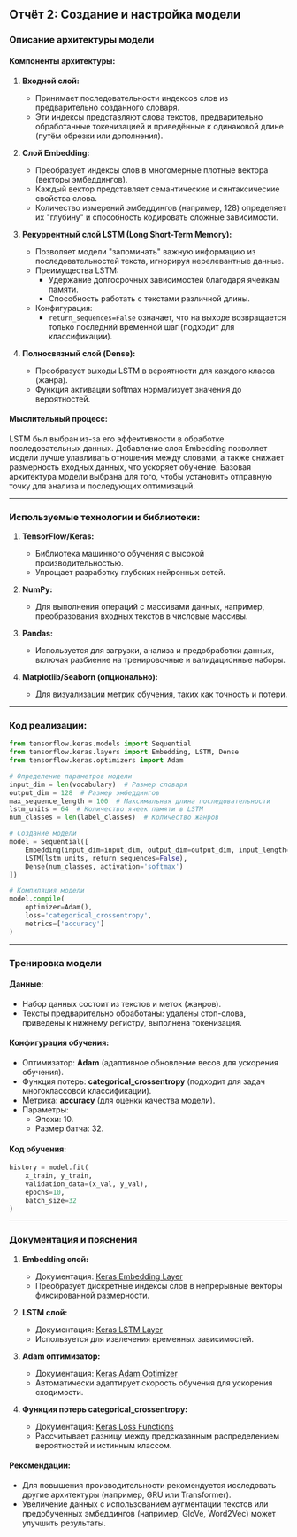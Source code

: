 ## Отчёт 2: Создание и настройка модели

### Описание архитектуры модели

#### Компоненты архитектуры:

1. **Входной слой:**
   - Принимает последовательности индексов слов из предварительно созданного словаря.
   - Эти индексы представляют слова текстов, предварительно обработанные токенизацией и приведённые к одинаковой длине (путём обрезки или дополнения).

2. **Слой Embedding:**
   - Преобразует индексы слов в многомерные плотные вектора (векторы эмбеддингов).
   - Каждый вектор представляет семантические и синтаксические свойства слова.
   - Количество измерений эмбеддингов (например, 128) определяет их "глубину" и способность кодировать сложные зависимости.

3. **Рекуррентный слой LSTM (Long Short-Term Memory):**
   - Позволяет модели "запоминать" важную информацию из последовательностей текста, игнорируя нерелевантные данные.
   - Преимущества LSTM:
     - Удержание долгосрочных зависимостей благодаря ячейкам памяти.
     - Способность работать с текстами различной длины.
   - Конфигурация:
     - `return_sequences=False` означает, что на выходе возвращается только последний временной шаг (подходит для классификации).

4. **Полносвязный слой (Dense):**
   - Преобразует выходы LSTM в вероятности для каждого класса (жанра).
   - Функция активации softmax нормализует значения до вероятностей.

#### Мыслительный процесс:
LSTM был выбран из-за его эффективности в обработке последовательных данных. Добавление слоя Embedding позволяет модели лучше улавливать отношения между словами, а также снижает размерность входных данных, что ускоряет обучение. Базовая архитектура модели выбрана для того, чтобы установить отправную точку для анализа и последующих оптимизаций.

---

### Используемые технологии и библиотеки:

1. **TensorFlow/Keras:**
   - Библиотека машинного обучения с высокой производительностью.
   - Упрощает разработку глубоких нейронных сетей.

2. **NumPy:**
   - Для выполнения операций с массивами данных, например, преобразования входных текстов в числовые массивы.

3. **Pandas:**
   - Используется для загрузки, анализа и предобработки данных, включая разбиение на тренировочные и валидационные наборы.

4. **Matplotlib/Seaborn (опционально):**
   - Для визуализации метрик обучения, таких как точность и потери.

---

### Код реализации:

```python
from tensorflow.keras.models import Sequential
from tensorflow.keras.layers import Embedding, LSTM, Dense
from tensorflow.keras.optimizers import Adam

# Определение параметров модели
input_dim = len(vocabulary)  # Размер словаря
output_dim = 128  # Размер эмбеддингов
max_sequence_length = 100  # Максимальная длина последовательности
lstm_units = 64  # Количество ячеек памяти в LSTM
num_classes = len(label_classes)  # Количество жанров

# Создание модели
model = Sequential([
    Embedding(input_dim=input_dim, output_dim=output_dim, input_length=max_sequence_length),
    LSTM(lstm_units, return_sequences=False),
    Dense(num_classes, activation='softmax')
])

# Компиляция модели
model.compile(
    optimizer=Adam(),
    loss='categorical_crossentropy',
    metrics=['accuracy']
)
```

---

### Тренировка модели

#### Данные:
- Набор данных состоит из текстов и меток (жанров).
- Тексты предварительно обработаны: удалены стоп-слова, приведены к нижнему регистру, выполнена токенизация.

#### Конфигурация обучения:
- Оптимизатор: **Adam** (адаптивное обновление весов для ускорения обучения).
- Функция потерь: **categorical_crossentropy** (подходит для задач многоклассовой классификации).
- Метрика: **accuracy** (для оценки качества модели).
- Параметры:
  - Эпохи: 10.
  - Размер батча: 32.

#### Код обучения:
```python
history = model.fit(
    x_train, y_train,
    validation_data=(x_val, y_val),
    epochs=10,
    batch_size=32
)
```

---

### Документация и пояснения

1. **Embedding слой:**
   - Документация: [Keras Embedding Layer](https://keras.io/api/layers/core_layers/embedding/)
   - Преобразует дискретные индексы слов в непрерывные векторы фиксированной размерности.

2. **LSTM слой:**
   - Документация: [Keras LSTM Layer](https://keras.io/api/layers/recurrent_layers/lstm/)
   - Используется для извлечения временных зависимостей.

3. **Adam оптимизатор:**
   - Документация: [Keras Adam Optimizer](https://keras.io/api/optimizers/adam/)
   - Автоматически адаптирует скорость обучения для ускорения сходимости.

4. **Функция потерь categorical_crossentropy:**
   - Документация: [Keras Loss Functions](https://keras.io/api/losses/probabilistic_losses/#categoricalcrossentropy-function)
   - Рассчитывает разницу между предсказанным распределением вероятностей и истинным классом.

#### Рекомендации:
- Для повышения производительности рекомендуется исследовать другие архитектуры (например, GRU или Transformer).
- Увеличение данных с использованием аугментации текстов или предобученных эмбеддингов (например, GloVe, Word2Vec) может улучшить результаты.


